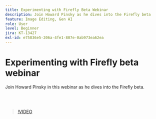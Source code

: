```yaml
---
title: Experimenting with Firefly Beta Webinar
description: Join Howard Pinsky as he dives into the Firefly beta
feature: Image Editing, Gen AI
role: User
level: Beginner
jira: KT-13427
exl-id: e75836e5-206a-4fe1-807e-0ab973ea62ea
---
```

# Experimenting with Firefly beta webinar

Join Howard Pinsky in this webinar as he dives into the Firefly beta.

<br>&nbsp;

>[!VIDEO](https://video.tv.adobe.com/v/3420252?quality=12&learn=on&hidetitle=true)
